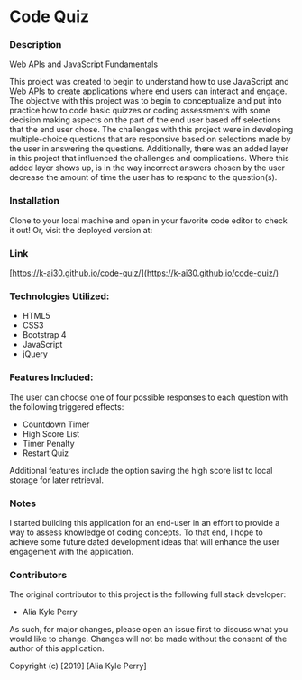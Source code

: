 # Code Quiz

### Description

Web APIs and JavaScript Fundamentals

This project was created to begin to understand how to use JavaScript and Web APIs to create applications where end users can interact and engage.  The objective with this project was to begin to conceptualize and put into practice how to code basic quizzes or coding assessments with some decision making aspects on the part of the end user based off selections that the end user chose.  The challenges with this project were in developing multiple-choice questions that are responsive based on selections made by the user in answering the questions.  Additionally, there was an added layer in this project that influenced the challenges and complications.  Where this added layer shows up, is in the way incorrect answers chosen by the user decrease the amount of time the user has to respond to the question(s).  

### Installation
Clone to your local machine and open in your favorite code editor to check it out! Or, visit the deployed version at: 

### Link
[https://k-ai30.github.io/code-quiz/](https://k-ai30.github.io/code-quiz/)

### Technologies Utilized:
* HTML5
* CSS3
* Bootstrap 4
* JavaScript
* jQuery

### Features Included:

The user can choose one of four possible responses to each question with the following triggered effects:

- Countdown Timer
- High Score List
- Timer Penalty
- Restart Quiz

Additional features include the option saving the high score list to local storage for later retrieval.

### Notes
I started building this application for an end-user in an effort to provide a way to assess knowledge of coding concepts. To that end, I hope to achieve some future dated development ideas that will enhance the user engagement with the application.

### Contributors

The original contributor to this project is the following full stack developer:

- Alia Kyle Perry

As such, for major changes, please open an issue first to discuss what you would like to change. Changes will not be made without the consent of the author of this application.

Copyright (c) [2019] [Alia Kyle Perry]
